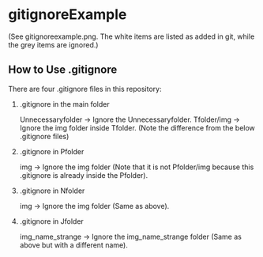 # gitignoreExample


(See gitignoreexample.png. The white items are listed as added in git, while the grey items are ignored.)
## How to Use .gitignore

There are four .gitignore files in this repository:

1. .gitignore in the main folder

    Unnecessaryfolder -> Ignore the Unnecessaryfolder.
    Tfolder/img -> Ignore the img folder inside Tfolder. (Note the difference from the below .gitignore files)



2. .gitignore in Pfolder

    img -> Ignore the img folder (Note that it is not Pfolder/img because this .gitignore is already inside the Pfolder).

3. .gitignore in Nfolder

    img -> Ignore the img folder (Same as above).


4. .gitignore in Jfolder

    img_name_strange -> Ignore the img_name_strange folder (Same as above but with a different name).
